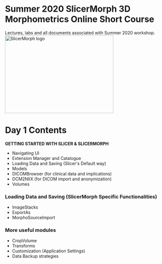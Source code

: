 # Summer 2020 SlicerMorph 3D Morphometrics Online Short Course 
Lectures, labs and all documents associated with Summer 2020 workshop.
<img alt="SlicerMorph logo" width="358" height="256" src="https://github.com/SlicerMorph/SlicerMorph.github.io/blob/master/SlicerMorph_Logos/SlicerMorph_Final_Logos-V2.jpg">

# Day 1 Contents

**GETTING STARTED WITH SLICER & SLICERMORPH**


*	Navigating UI
* Extension Manager and Catalogue
* Loading Data and Saving (Slicer's Default way) 
*	Models 
* DICOMBrowser (for clinical data and implications)
*	DCM2NIIX (for DICOM import and anonymization)
* Volumes 

###	Loading Data and Saving (SlicerMorph Specific Functionalities)
* ImageStacks
* ExportAs
*	MorphoSourceImport 

### More useful modules 
*	CropVolume
*	Transforms
*	Customization (Application Settings)
* Data Backup strategies

